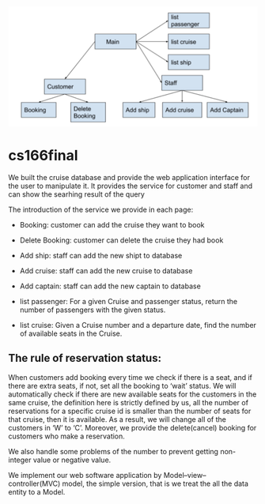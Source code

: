 <p align="center">
  <img src="webpage.png" width="1000" title="hover text">
</p>

# cs166final
We built the cruise database and provide the web application interface for the user to manipulate it. It provides the service for customer and staff and can show the searhing result of the query

The introduction of the service we provide in each page:
* Booking: customer can add the cruise they want to book
* Delete Booking: customer can delete the cruise they had book
* Add ship: staff can add the new shipt to database
* Add cruise: staff can add the new cruise to database
* Add captain: staff can add the new captain to database
* list passenger: For a given Cruise and passenger status, return the number of passengers with the given status.

* list cruise: Given a Cruise number and a departure date, find the number of available seats in the Cruise.


## The rule of reservation status:
When customers add booking every time we check if there is a seat, and if there are extra seats, if not, set all the booking to ‘wait’ status. We will automatically check if there are new available seats for the customers in the same cruise, the definition here is strictly defined by us, all the number of reservations for a specific cruise id is smaller than the number of seats for that cruise, then it is available. As a result, we will change all of the customers in ‘W’ to ‘C’. Moreover, we provide the delete(cancel) booking for customers who make a reservation.
<p></p>
We also handle some problems of the number to prevent getting non-integer value or negative value.
<p></p>
We implement our web software application by Model–view–controller(MVC) model, the simple version, that is we treat the all the data entity to a Model.
